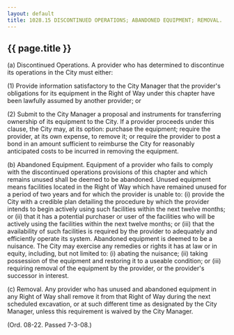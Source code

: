 ---
layout: default 
title: 1028.15 DISCONTINUED OPERATIONS; ABANDONED EQUIPMENT; REMOVAL.---

{{ page.title }}
----------------

​(a) Discontinued Operations. A provider who has determined to
discontinue its operations in the City must either:

​(1) Provide information satisfactory to the City Manager that the
provider's obligations for its equipment in the Right of Way under this
chapter have been lawfully assumed by another provider; or

​(2) Submit to the City Manager a proposal and instruments for
transferring ownership of its equipment to the City. If a provider
proceeds under this clause, the City may, at its option: purchase the
equipment; require the provider, at its own expense, to remove it; or
require the provider to post a bond in an amount sufficient to reimburse
the City for reasonably anticipated costs to be incurred in removing the
equipment.

​(b) Abandoned Equipment. Equipment of a provider who fails to comply
with the discontinued operations provisions of this chapter and which
remains unused shall be deemed to be abandoned. Unused equipment means
facilities located in the Right of Way which have remained unused for a
period of two years and for which the provider is unable to: (i) provide
the City with a credible plan detailing the procedure by which the
provider intends to begin actively using such facilities within the next
twelve months; or (ii) that it has a potential purchaser or user of the
facilities who will be actively using the facilities within the next
twelve months; or (iii) that the availability of such facilities is
required by the provider to adequately and efficiently operate its
system. Abandoned equipment is deemed to be a nuisance. The City may
exercise any remedies or rights it has at law or in equity, including,
but not limited to: (i) abating the nuisance; (ii) taking possession of
the equipment and restoring it to a useable condition; or (iii)
requiring removal of the equipment by the provider, or the provider's
successor in interest.

​(c) Removal. Any provider who has unused and abandoned equipment in any
Right of Way shall remove it from that Right of Way during the next
scheduled excavation, or at such different time as designated by the
City Manager, unless this requirement is waived by the City Manager.

(Ord. 08-22. Passed 7-3-08.)
